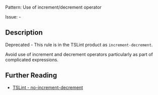 Pattern: Use of increment/decrement operator

Issue: -

## Description

Deprecated - This rule is in the TSLint product as `increment-decrement`. 

Avoid use of increment and decrement operators particularly as part of complicated expressions.

## Further Reading

* [TSLint - no-increment-decrement](https://github.com/microsoft/tslint-microsoft-contrib/blob/master/README.md#supported-rules)